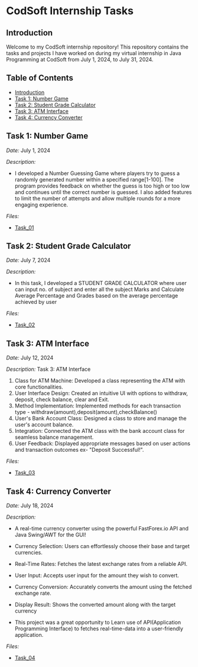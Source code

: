 # CodSoft Internship Tasks

## Introduction
Welcome to my CodSoft internship repository! This repository contains the tasks and projects I have worked on during my virtual internship in Java Programming at CodSoft from July 1, 2024, to July 31, 2024.

## Table of Contents
- [Introduction](#introduction)
- [Task 1: Number Game](#task-1-Number-Game)
- [Task 2: Student Grade Calculator](#task-2-Student-Grade-Calculator)
- [Task 3: ATM Interface](#task-3-ATM-Interface)
- [Task 4: Currency Converter](#task-4-Currency-Converter)

## Task 1: Number Game
*Date:* July 1, 2024

*Description:* 
- I developed a Number Guessing Game where players try to guess a randomly generated number 
  within a specified range[1-100]. The program provides feedback on whether the guess is too 
  high or too low and continues until the correct number is guessed. I also added features to 
  limit the number of attempts and allow multiple rounds for a more engaging experience.

*Files:* 
- [Task_01](Task_01/Number_Game.java)

## Task 2: Student Grade Calculator
*Date:* July 7, 2024

*Description:* 
- In this task, I developed a STUDENT GRADE CALCULATOR where user can input no. of subject and 
  enter all the subject Marks and Calculate Average Percentage and Grades based on the average 
  percentage achieved by user

*Files:* 
- [Task_02](Task_02/mainFrame.java)
## Task 3: ATM Interface
*Date:* July 12, 2024

*Description:* 
Task 3: ATM Interface

1. Class for ATM Machine: Developed a class representing the ATM with core functionalities.
2. User Interface Design: Created an intuitive UI with options to withdraw, deposit, check balance, clear and Exit.
3. Method Implementation: Implemented methods for each transaction type -   withdraw(amount),deposit(amount),checkBalance()
4. User's Bank Account Class: Designed a class to store and manage the user's account balance.
5. Integration: Connected the ATM class with the bank account class for seamless balance management.
6. User Feedback: Displayed appropriate messages based on user actions and transaction outcomes ex- "Deposit Successful!".

*Files:* 
- [Task_03](Task_03/AtmInterface.java)

## Task 4: Currency Converter
*Date:* July 18, 2024

*Description:* 
- A real-time currency converter using the powerful FastForex.io
  API and Java Swing/AWT for the GUI!

- Currency Selection: Users can effortlessly choose their base and target currencies. 
- Real-Time Rates: Fetches the latest exchange rates from a reliable API. 
- User Input: Accepts user input for the amount they wish to convert. 
- Currency Conversion: Accurately converts the amount using the fetched exchange rate. 
- Display Result: Shows the converted amount along with the target currency 

- This project was a great opportunity to Learn use of API(Application Programming Interface) 
  to fetches real-time-data into a user-friendly application. 

*Files:* 
- [Task_04](Task_04/CurrencyConverter.java)
 

